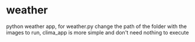 # weather
python weather app,
for weather.py change the path of the folder with the images to run,
clima_app is more simple and don't need nothing to execute
